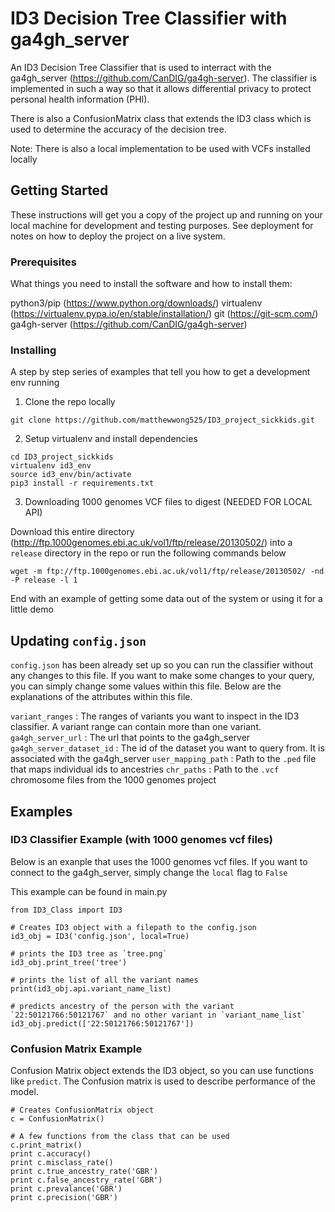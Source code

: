 # ID3 Decision Tree Classifier with ga4gh_server

An ID3 Decision Tree Classifier that is used to interract with the ga4gh_server (https://github.com/CanDIG/ga4gh-server). The classifier is implemented in such a way so that it allows differential privacy to protect personal health information (PHI).

There is also a ConfusionMatrix class that extends the ID3 class which is used to determine the accuracy of the decision tree.

Note: There is also a local implementation to be used with VCFs installed locally

## Getting Started

These instructions will get you a copy of the project up and running on your local machine for development and testing purposes. See deployment for notes on how to deploy the project on a live system.

### Prerequisites

What things you need to install the software and how to install them:

python3/pip (https://www.python.org/downloads/)
virtualenv (https://virtualenv.pypa.io/en/stable/installation/)
git (https://git-scm.com/)
ga4gh-server (https://github.com/CanDIG/ga4gh-server)

### Installing

A step by step series of examples that tell you how to get a development env running

1. Clone the repo locally

```
git clone https://github.com/matthewwong525/ID3_project_sickkids.git
```

2. Setup virtualenv and install dependencies

```
cd ID3_project_sickkids
virtualenv id3_env
source id3_env/bin/activate
pip3 install -r requirements.txt
```

3. Downloading 1000 genomes VCF files to digest (NEEDED FOR LOCAL API)

Download this entire directory (http://ftp.1000genomes.ebi.ac.uk/vol1/ftp/release/20130502/) into a `release` directory in the repo
or run the following commands below

```
wget -m ftp://ftp.1000genomes.ebi.ac.uk/vol1/ftp/release/20130502/ -nd -P release -l 1
```

End with an example of getting some data out of the system or using it for a little demo

## Updating `config.json`

`config.json` has been already set up so you can run the classifier without any changes to this file. If you want to make some changes to your query, you can simply change some values within this file. Below are the explanations of the attributes within this file.

`variant_ranges` : The ranges of variants you want to inspect in the ID3 classifier. A variant range can contain more than one variant.
`ga4gh_server_url` : The url that points to the ga4gh_server
`ga4gh_server_dataset_id` : The id of the dataset you want to query from. It is associated with the ga4gh_server
`user_mapping_path` : Path to the `.ped` file that maps individual ids to ancestries
`chr_paths` : Path to the `.vcf` chromosome files from the 1000 genomes project

## Examples


### ID3 Classifier Example (with 1000 genomes vcf files)

Below is an exanple that uses the 1000 genomes vcf files. If you want to connect to the ga4gh_server, simply change the `local` flag to `False`

This example can be found in main.py

```
from ID3_Class import ID3

# Creates ID3 object with a filepath to the config.json
id3_obj = ID3('config.json', local=True)

# prints the ID3 tree as `tree.png`
id3_obj.print_tree('tree')

# prints the list of all the variant names
print(id3_obj.api.variant_name_list)

# predicts ancestry of the person with the variant `22:50121766:50121767` and no other variant in `variant_name_list`
id3_obj.predict(['22:50121766:50121767'])
```

### Confusion Matrix Example

Confusion Matrix object extends the ID3 object, so you can use functions like `predict`. The Confusion matrix is used to describe performance of the model.

```
# Creates ConfusionMatrix object
c = ConfusionMatrix()

# A few functions from the class that can be used
c.print_matrix()
print c.accuracy()
print c.misclass_rate()
print c.true_ancestry_rate('GBR')
print c.false_ancestry_rate('GBR')
print c.prevalance('GBR')
print c.precision('GBR')
```



